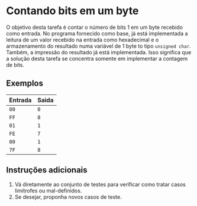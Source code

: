 # Contando bits em um byte

O objetivo desta tarefa é contar o número de bits 1 em um byte recebido como
entrada. No programa
fornecido como base, já está implementada a leitura de um valor recebido na
entrada como hexadecimal e o armazenamento do resultado numa variável de 1 byte
to tipo
`unsigned char`. Também, a impressão do resultado já está implementada.
Isso significa que a solução desta tarefa se concentra somente em implementar a
contagem de bits.

## Exemplos

Entrada | Saida
------- | -----
`00` | `0`
`FF` | `8`
`01` | `1`
`FE` | `7`
`80` | `1`
`7F` | `8`




## Instruções adicionais

1. Vá diretamente ao conjunto de testes para verificar como tratar casos
   limítrofes ou mal-definidos.
1. Se desejar, proponha novos casos de teste.
